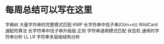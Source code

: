 # 每周总结可以写在这里
字典树
  大量字符串的完整模式匹配
KMP
  长字符串中找子串(O(m+n))
WildCard 通配符算法
  长字符串中找子串升级版
正则
  字符串通用模式匹配
状态机
  通用的字符串分析
LL LR
  字符串多层级结构分析